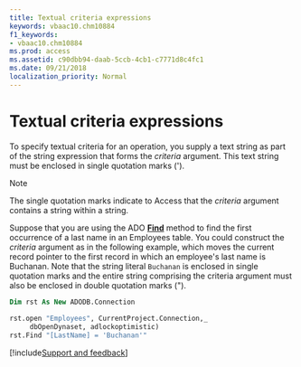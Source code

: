```yaml
---
title: Textual criteria expressions
keywords: vbaac10.chm10884
f1_keywords:
- vbaac10.chm10884
ms.prod: access
ms.assetid: c90dbb94-daab-5ccb-4cb1-c7771d8c4fc1
ms.date: 09/21/2018
localization_priority: Normal
---
```



# Textual criteria expressions

To specify textual criteria for an operation, you supply a text string as part of the string expression that forms the  _criteria_ argument. This text string must be enclosed in single quotation marks (').

> [!NOTE] 
> The single quotation marks indicate to Access that the  _criteria_ argument contains a string within a string.


Suppose that you are using the ADO **[Find](../../../api/overview/Access.md)** method to find the first occurrence of a last name in an Employees table. You could construct the _criteria_ argument as in the following example, which moves the current record pointer to the first record in which an employee's last name is Buchanan. Note that the string literal `Buchanan` is enclosed in single quotation marks and the entire string comprising the criteria argument must also be enclosed in double quotation marks (").


```vb
Dim rst As New ADODB.Connection 
 
rst.open "Employees", CurrentProject.Connection,_ 
     dbOpenDynaset, adlockoptimistic) 
rst.Find "[LastName] = 'Buchanan'"
```

[!include[Support and feedback](~/includes/feedback-boilerplate.md)]